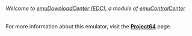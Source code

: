 ###### Welcome to [emuDownloadCenter (EDC)](https://github.com/PhoenixInteractiveNL/emuDownloadCenter/wiki/), a module of [emuControlCenter](https://github.com/PhoenixInteractiveNL/emuControlCenter/wiki/)

For more information about this emulator, visit the [**Project64**](https://github.com/PhoenixInteractiveNL/emuDownloadCenter/wiki/Emulator-project64#menu) page.
